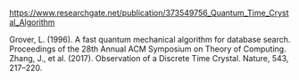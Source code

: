 
https://www.researchgate.net/publication/373549756_Quantum_Time_Crystal_Algorithm 


Grover, L. (1996). A fast quantum mechanical algorithm for database search. Proceedings of the 28th Annual ACM Symposium on Theory of Computing.
Zhang, J., et al. (2017). Observation of a Discrete Time Crystal. Nature, 543, 217–220.

